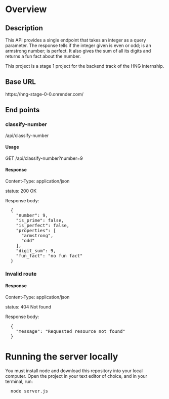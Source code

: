 <b><h1>Overview</h1></b>
<b><h2>Description</h2></b>
<p>
  This API provides a single endpoint that takes an integer as a query parameter.
  The response tells if the integer given is even or odd; is an armstrong number;
  is perfect. It also gives the sum of all its digits and returns a fun fact about the number.
 
  This project is a stage 1 project for the backend track of the HNG internship.
</p>

<b><h2>Base URL</h2></b>
<p>
  https://hng-stage-0-0.onrender.com/
</p>

<b><h2>End points</h2></b>
<b><h3>classify-number</h3></b>
<p>
   /api/classify-number
</p>
<b><h4>Usage</h4></b>
<p>
  GET /api/classify-number?number=9
</p>

<b><h4>Response</h4></b>
  <p></p>Content-Type: application/json<p></p>
  <p></p>status: 200 OK</p>
  
  Response body:
<pre>
  {
    "number": 9,
    "is_prime": false,
    "is_perfect": false,
    "properties": [
      "armstrong",
      "odd"
    ],
    "digit_sum": 9,
    "fun_fact": "no fun fact"
  }
</pre>

<b><h3>Invalid route</h3></b>
<b><h4>Response</h4></b>
  <p></p>Content-Type: application/json<p></p>
  <p></p>status: 404 Not found</p>

  Response body:
<pre>
  {
    "message": "Requested resource not found"
  }
</pre>

<b><h1>Running the server locally</h1></b>
You must install node and download this repository into your local computer. 
Open the project in your text editor of choice, and in your terminal, run:
<pre>
  node server.js
</pre>
